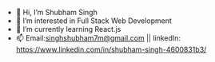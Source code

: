 - 👋 Hi, I’m Shubham Singh
- 👀 I’m interested in Full Stack Web Development
- 🌱 I’m currently learning React.js
- 📫  Email:singhshubham7m@gmail.com  ||  linkedIn: https://www.linkedin.com/in/shubham-singh-4600831b3/
